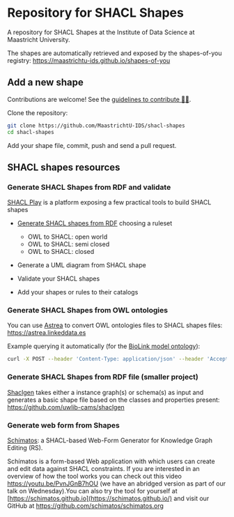 # Repository for SHACL Shapes

A repository for SHACL Shapes at the Institute of Data Science at Maastricht University.

The shapes are automatically retrieved and exposed by the shapes-of-you registry: https://maastrichtu-ids.github.io/shapes-of-you

## Add a new shape

Contributions are welcome! See the [guidelines to contribute 👨‍💻](/CONTRIBUTING.md).

Clone the repository:

```bash
git clone https://github.com/MaastrichtU-IDS/shacl-shapes
cd shacl-shapes
```

Add your shape file, commit, push and send a pull request.

## SHACL shapes resources

### Generate SHACL Shapes from RDF and validate

[SHACL Play](https://shacl-play.sparna.fr/play/) is a platform exposing a few practical tools to build SHACL shapes

* [Generate SHACL shapes from RDF](https://shacl-play.sparna.fr/play/convert) choosing a ruleset
  * OWL to SHACL: open world
  * OWL to SHACL: semi closed
  * OWL to SHACL: closed

* Generate a UML diagram from SHACL shape
* Validate your SHACL shapes
* Add your shapes or rules to their catalogs

### Generate SHACL Shapes from OWL ontologies

You can use [Astrea](https://astrea.linkeddata.es) to convert OWL ontologies files to SHACL shapes files: https://astrea.linkeddata.es

Example querying it automatically (for the [BioLink model ontology](https://raw.githubusercontent.com/biolink/biolink-model/master/biolink-model.owl.ttl)):

```bash
curl -X POST --header 'Content-Type: application/json' --header 'Accept: text/rdf+turtle' -d '{"ontologies": ["https://raw.githubusercontent.com/biolink/biolink-model/master/biolink-model.owl.ttl"]}' https://astrea.linkeddata.es/api/shacl/url
```

### Generate SHACL Shapes from RDF file (smaller project)

[Shaclgen](https://github.com/uwlib-cams/shaclgen) takes either a instance graph(s) or schema(s) as input and generates a basic shape file based on the classes and properties present: https://github.com/uwlib-cams/shaclgen

### Generate web form from Shapes

[Schímatos](https://schimatos.github.io): a SHACL-based Web-Form Generator for Knowledge Graph Editing (RS). 

Schímatos is a form-based Web application with which users can create and edit data against SHACL constraints. If you are interested in an overview of how the tool works you can check out this video https://youtu.be/PvnJGnB7hOU (we have an abridged version as part of our talk on Wednesday).You can also try the tool for yourself at [https://schimatos.github.io](https://schimatos.github.io/) and visit our GitHub at https://github.com/schimatos/schimatos.org
